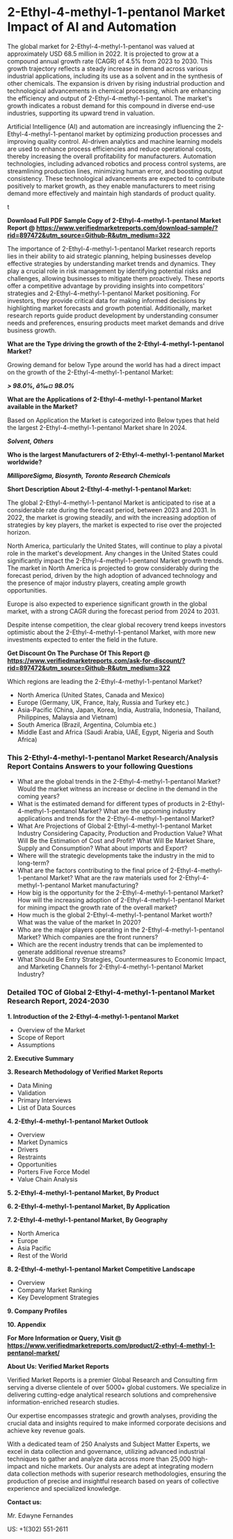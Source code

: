 <meta name="title" content="Global 2-Ethyl-4-methyl-1-pentanol Market Impact of AI and Automation"><meta name="description" content="The global market for 2-Ethyl-4-methyl-1-pentanol was valued at approximately USD 68.5 million in 2022. It is projected to grow at a compound annual growth rate (CAGR)"><meta name="title" content="2-Ethyl-4-methyl-1-pentanol Market Size, Share, Scope, Trends, Growth, Opportunities, Analysis, Forecast"><h1>2-Ethyl-4-methyl-1-pentanol Market Impact of AI and Automation</h1><p>The global market for 2-Ethyl-4-methyl-1-pentanol was valued at approximately USD 68.5 million in 2022. It is projected to grow at a compound annual growth rate (CAGR) of 4.5% from 2023 to 2030. This growth trajectory reflects a steady increase in demand across various industrial applications, including its use as a solvent and in the synthesis of other chemicals. The expansion is driven by rising industrial production and technological advancements in chemical processing, which are enhancing the efficiency and output of 2-Ethyl-4-methyl-1-pentanol. The market's growth indicates a robust demand for this compound in diverse end-use industries, supporting its upward trend in valuation.</p><p>Artificial Intelligence (AI) and automation are increasingly influencing the 2-Ethyl-4-methyl-1-pentanol market by optimizing production processes and improving quality control. AI-driven analytics and machine learning models are used to enhance process efficiencies and reduce operational costs, thereby increasing the overall profitability for manufacturers. Automation technologies, including advanced robotics and process control systems, are streamlining production lines, minimizing human error, and boosting output consistency. These technological advancements are expected to contribute positively to market growth, as they enable manufacturers to meet rising demand more effectively and maintain high standards of product quality.</p>t</p><p id="" class=""><strong>Download Full PDF Sample Copy of 2-Ethyl-4-methyl-1-pentanol Market Report @ <a href="https://www.verifiedmarketreports.com/download-sample/?rid=897472&utm_source=Github-R&utm_medium=322" target="_blank">https://www.verifiedmarketreports.com/download-sample/?rid=897472&utm_source=Github-R&utm_medium=322</a></strong></p><p>The importance of&nbsp;2-Ethyl-4-methyl-1-pentanol Market research reports lies in their ability to aid strategic planning, helping businesses develop effective strategies by understanding market trends and dynamics. They play a crucial role in risk management by identifying potential risks and challenges, allowing businesses to mitigate them proactively. These reports offer a competitive advantage by providing insights into competitors' strategies and 2-Ethyl-4-methyl-1-pentanol Market positioning. For investors, they provide critical data for making informed decisions by highlighting market forecasts and growth potential. Additionally, market research reports guide product development by understanding consumer needs and preferences, ensuring products meet market demands and drive business growth.</p><p><strong>What are the&nbsp;Type driving the growth of the 2-Ethyl-4-methyl-1-pentanol Market?</strong></p><p id="" class="">Growing demand for below Type around the world has had a direct impact on the growth of the 2-Ethyl-4-methyl-1-pentanol Market:</p><em><strong>> 98.0%, â‰¤ 98.0%</strong></em></p><strong>What are the&nbsp;Applications&nbsp;of 2-Ethyl-4-methyl-1-pentanol Market available in the Market?</strong></p><p id="" class="">Based on Application the Market is categorized into Below types that held the largest 2-Ethyl-4-methyl-1-pentanol Market share In 2024.</p><em><strong>Solvent, Others</strong></em></p><strong>Who is the largest Manufacturers of 2-Ethyl-4-methyl-1-pentanol Market worldwide?</strong></p><p><em><strong>MilliporeSigma, Biosynth, Toronto Research Chemicals</strong></em></p><p id="" class=""><strong>Short Description About 2-Ethyl-4-methyl-1-pentanol Market:</strong></p><p>The global 2-Ethyl-4-methyl-1-pentanol Market is anticipated to rise at a considerable rate during the forecast period, between 2023 and 2031. In 2022, the market is growing steadily, and with the increasing adoption of strategies by key players, the market is expected to rise over the projected horizon.</p><p>North America, particularly the United States, will continue to play a pivotal role in the market's development. Any changes in the United States could significantly impact the 2-Ethyl-4-methyl-1-pentanol Market growth trends. The market in North America is projected to grow considerably during the forecast period, driven by the high adoption of advanced technology and the presence of major industry players, creating ample growth opportunities.</p><p>Europe is also expected to experience significant growth in the global market, with a strong CAGR during the forecast period from 2024 to 2031.</p><p>Despite intense competition, the clear global recovery trend keeps investors optimistic about the 2-Ethyl-4-methyl-1-pentanol Market, with more new investments expected to enter the field in the future.</p><p id="" class=""><strong>Get Discount On The Purchase Of This Report @ <a href="https://www.verifiedmarketreports.com/ask-for-discount/?rid=897472&utm_source=Github-R&utm_medium=322" target="_blank">https://www.verifiedmarketreports.com/ask-for-discount/?rid=897472&utm_source=Github-R&utm_medium=322</a></strong></p>Which regions are leading the 2-Ethyl-4-methyl-1-pentanol Market?</p><ul><li>North America (United States, Canada and Mexico)</li><li>Europe (Germany, UK, France, Italy, Russia and Turkey etc.)</li><li>Asia-Pacific (China, Japan, Korea, India, Australia, Indonesia, Thailand, Philippines, Malaysia and Vietnam)</li><li>South America (Brazil, Argentina, Columbia etc.)</li><li>Middle East and Africa (Saudi Arabia, UAE, Egypt, Nigeria and South Africa)</li></ul><h3 id="" class="">This 2-Ethyl-4-methyl-1-pentanol Market Research/Analysis Report Contains Answers to your following Questions</h3><ul><li>What are the global trends in the 2-Ethyl-4-methyl-1-pentanol Market? Would the market witness an increase or decline in the demand in the coming years?</li><li>What is the estimated demand for different types of products in 2-Ethyl-4-methyl-1-pentanol Market? What are the upcoming industry applications and trends for the 2-Ethyl-4-methyl-1-pentanol Market?</li><li>What Are Projections of Global 2-Ethyl-4-methyl-1-pentanol Market Industry Considering Capacity, Production and Production Value? What Will Be the Estimation of Cost and Profit? What Will Be Market Share, Supply and Consumption? What about imports and Export?</li><li>Where will the strategic developments take the industry in the mid to long-term?</li><li>What are the factors contributing to the final price of 2-Ethyl-4-methyl-1-pentanol Market? What are the raw materials used for 2-Ethyl-4-methyl-1-pentanol Market manufacturing?</li><li>How big is the opportunity for the 2-Ethyl-4-methyl-1-pentanol Market? How will the increasing adoption of 2-Ethyl-4-methyl-1-pentanol Market for mining impact the growth rate of the overall market?</li><li>How much is the global 2-Ethyl-4-methyl-1-pentanol Market worth? What was the value of the market In 2020?</li><li>Who are the major players operating in the 2-Ethyl-4-methyl-1-pentanol Market? Which companies are the front runners?</li><li>Which are the recent industry trends that can be implemented to generate additional revenue streams?</li><li>What Should Be Entry Strategies, Countermeasures to Economic Impact, and Marketing Channels for 2-Ethyl-4-methyl-1-pentanol Market Industry?</li></ul><h3 id="" class="">Detailed TOC of Global 2-Ethyl-4-methyl-1-pentanol Market Research Report, 2024-2030</h3><p id="" class=""><strong>1. Introduction of the 2-Ethyl-4-methyl-1-pentanol Market</strong></p><ul><li>Overview of the Market</li><li>Scope of Report</li><li>Assumptions</li></ul><p id="" class=""><strong>2. Executive Summary</strong></p><p id="" class=""><strong>3. Research Methodology of Verified Market Reports</strong></p><ul><li>Data Mining</li><li>Validation</li><li>Primary Interviews</li><li>List of Data Sources</li></ul><p id="" class=""><strong>4. 2-Ethyl-4-methyl-1-pentanol Market Outlook</strong></p><ul><li>Overview</li><li>Market Dynamics</li><li>Drivers</li><li>Restraints</li><li>Opportunities</li><li>Porters Five Force Model</li><li>Value Chain Analysis</li></ul><p id="" class=""><strong>5. 2-Ethyl-4-methyl-1-pentanol Market, By Product</strong></p><p id="" class=""><strong>6. 2-Ethyl-4-methyl-1-pentanol Market, By Application</strong></p><p id="" class=""><strong>7. 2-Ethyl-4-methyl-1-pentanol Market, By Geography</strong></p><ul><li>North America</li><li>Europe</li><li>Asia Pacific</li><li>Rest of the World</li></ul><p id="" class=""><strong>8. 2-Ethyl-4-methyl-1-pentanol Market Competitive Landscape</strong></p><ul><li>Overview</li><li>Company Market Ranking</li><li>Key Development Strategies</li></ul><p id="" class=""><strong>9. Company Profiles</strong></p><p id="" class=""><strong>10. Appendix</strong></p><p id="" class=""><strong>For More Information or Query, Visit @ <a href="https://www.verifiedmarketreports.com/product/2-ethyl-4-methyl-1-pentanol-market/" target="_blank">https://www.verifiedmarketreports.com/product/2-ethyl-4-methyl-1-pentanol-market/</a></strong></p><p id="" class=""><strong>About Us: Verified Market Reports</strong></p><p id="" class="">Verified Market Reports is a premier Global Research and Consulting firm serving a diverse clientele of over 5000+ global customers. We specialize in delivering cutting-edge analytical research solutions and comprehensive information-enriched research studies.</p><p id="" class="">Our expertise encompasses strategic and growth analyses, providing the crucial data and insights required to make informed corporate decisions and achieve key revenue goals.</p><p id="" class="">With a dedicated team of 250 Analysts and Subject Matter Experts, we excel in data collection and governance, utilizing advanced industrial techniques to gather and analyze data across more than 25,000 high-impact and niche markets. Our analysts are adept at integrating modern data collection methods with superior research methodologies, ensuring the production of precise and insightful research based on years of collective experience and specialized knowledge.</p><p id="" class=""><strong>Contact us:</strong></p><p id="" class="">Mr. Edwyne Fernandes</p><p id="" class="">US: +1(302) 551-2611</p>